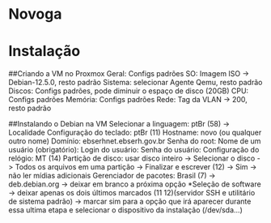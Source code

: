 # Novoga
# Instalação

##Criando a VM no Proxmox
Geral: Configs padrões 
SO: Imagem ISO -> Debian-12.5.0, resto padrão
Sistema: selecionar Agente Qemu, resto padrão
Discos: Configs padrões, pode diminuir o espaço de disco (20GB)
CPU: Configs padrões 
Memória: Configs padrões
Rede: Tag da VLAN -> 200, resto padrão

##Instalando o Debian na VM
Selecionar a linguagem: ptBr (58) -> Localidade 
Configuração do teclado: ptBr (11)
Hostname: novo (ou qualquer outro nome)
Domínio: ebserhnet.ebserh.gov.br
Senha do root: 
Nome de um usuário (obrigatório): 
Login do usuário:
Senha do usuário:
Configuração do relógio: MT (14)
Partição de disco: usar disco inteiro -> Selecionar o disco -> Todos os arquivos em uma partição -> Finalizar e escrever (12) -> Sim ->  não ler mídias adicionais 
Gerenciador de pacotes: Brasil (7) -> deb.debian.org -> deixar em branco a próxima opção 
*Seleção de software -> deixar apenas os dois últimos marcados (11 12)(servidor SSH e utilitário de sistema padrão) -> marcar sim para a opção que irá aparecer durante essa ultima etapa e selecionar o dispositivo da instalação (/dev/sda...) 

